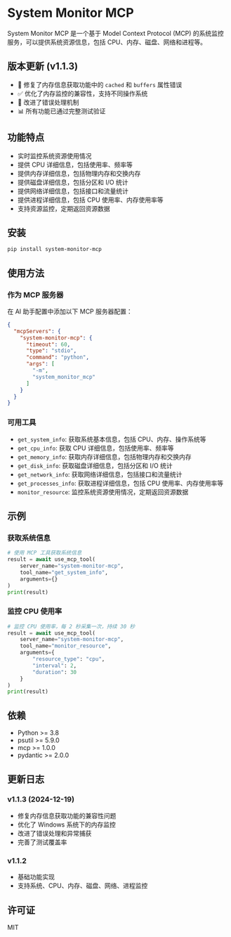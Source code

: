 # System Monitor MCP

System Monitor MCP 是一个基于 Model Context Protocol (MCP) 的系统监控服务，可以提供系统资源信息，包括 CPU、内存、磁盘、网络和进程等。

## 版本更新 (v1.1.3)

- 🐛 修复了内存信息获取功能中的 `cached` 和 `buffers` 属性错误
- ✅ 优化了内存监控的兼容性，支持不同操作系统
- 🔧 改进了错误处理机制
- 📊 所有功能已通过完整测试验证

## 功能特点

- 实时监控系统资源使用情况
- 提供 CPU 详细信息，包括使用率、频率等
- 提供内存详细信息，包括物理内存和交换内存
- 提供磁盘详细信息，包括分区和 I/O 统计
- 提供网络详细信息，包括接口和流量统计
- 提供进程详细信息，包括 CPU 使用率、内存使用率等
- 支持资源监控，定期返回资源数据

## 安装

```bash
pip install system-monitor-mcp
```

## 使用方法

### 作为 MCP 服务器

在 AI 助手配置中添加以下 MCP 服务器配置：

```json
{
  "mcpServers": {
    "system-monitor-mcp": {
      "timeout": 60,
      "type": "stdio",
      "command": "python",
      "args": [
        "-m",
        "system_monitor_mcp"
      ]
    }
  }
}
```

### 可用工具

- `get_system_info`: 获取系统基本信息，包括 CPU、内存、操作系统等
- `get_cpu_info`: 获取 CPU 详细信息，包括使用率、频率等
- `get_memory_info`: 获取内存详细信息，包括物理内存和交换内存
- `get_disk_info`: 获取磁盘详细信息，包括分区和 I/O 统计
- `get_network_info`: 获取网络详细信息，包括接口和流量统计
- `get_processes_info`: 获取进程详细信息，包括 CPU 使用率、内存使用率等
- `monitor_resource`: 监控系统资源使用情况，定期返回资源数据

## 示例

### 获取系统信息

```python
# 使用 MCP 工具获取系统信息
result = await use_mcp_tool(
    server_name="system-monitor-mcp",
    tool_name="get_system_info",
    arguments={}
)
print(result)
```

### 监控 CPU 使用率

```python
# 监控 CPU 使用率，每 2 秒采集一次，持续 30 秒
result = await use_mcp_tool(
    server_name="system-monitor-mcp",
    tool_name="monitor_resource",
    arguments={
        "resource_type": "cpu",
        "interval": 2,
        "duration": 30
    }
)
print(result)
```

## 依赖

- Python >= 3.8
- psutil >= 5.9.0
- mcp >= 1.0.0
- pydantic >= 2.0.0

## 更新日志

### v1.1.3 (2024-12-19)
- 修复内存信息获取功能的兼容性问题
- 优化了 Windows 系统下的内存监控
- 改进了错误处理和异常捕获
- 完善了测试覆盖率

### v1.1.2
- 基础功能实现
- 支持系统、CPU、内存、磁盘、网络、进程监控

## 许可证

MIT